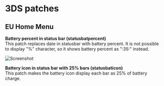# 3DS patches

## EU Home Menu
**Battery percent in status bar (statusbatpercent)**  
This patch replaces date in statusbar with battery percent. It is not possible to display "%" character, so it shows battery percent as ":35:" instead.

![Screenshot](https://github.com/nowrep/3ds-patches/blob/master/doc/screenshot.jpg?raw=true)

**Battery icon in status bar with 25% bars (statusbaticon)**  
This patch makes the battery icon display each bar as 25% of battery charge.
